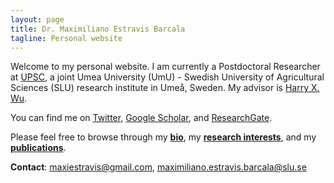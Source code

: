 ```yaml
---
layout: page
title: Dr. Maximiliano Estravis Barcala
tagline: Personal website
---
```


Welcome to my personal website. I am currently a Postdoctoral Researcher at [UPSC](https://www.upsc.se/), a joint Umea University (UmU) - Swedish University of Agricultural Sciences (SLU) research institute in Umeå, Sweden. My advisor is [Harry X. Wu](https://www.upsc.se/researchers/5983-harry-wu-quantitative-genetics-and-tree-breeding.html).

You can find me on [Twitter](https://twitter.com/MaxiEstravis), [Google Scholar](https://scholar.google.com/citations?user=ShuQsqAAAAAJ&hl=es), and [ResearchGate](https://www.researchgate.net/profile/Maximiliano_Estravis_Barcala).

Please feel free to browse through my [**bio**](pages/bio.html), my [**research interests**](pages/research_interests.html), and my [**publications**](pages/publications.html).

**Contact**: <maxiestravis@gmail.com>, <maximiliano.estravis.barcala@slu.se>

